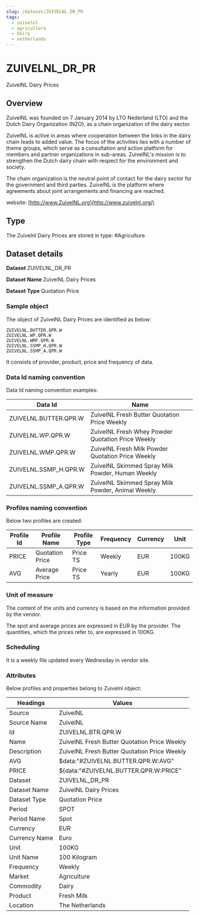 ```yaml
---
slug: /dataset/ZUIVELNL_DR_PR
tags:
  - zuivelnl
  - agriculture
  - dairy
  - netherlands
---
```

ZUIVELNL_DR_PR
============================================================

ZuivelNL Dairy Prices

## Overview

ZuivelNL was founded on 7 January 2014 by LTO Nederland (LTO) and the Dutch Dairy Organization (NZO), as a chain organization of the dairy sector.

ZuivelNL is active in areas where cooperation between the links in the dairy chain leads to added value. The focus of the activities lies with a number of theme groups, which serve as a consultation and action platform for members and partner organizations in sub-areas. ZuivelNL's mission is to strengthen the Dutch dairy chain with respect for the environment and society.

The chain organization is the neutral point of contact for the dairy sector for the government and third parties. ZuivelNL is the platform where agreements about joint arrangements and financing are reached.

website: [http://www.ZuivelNL.org](http://www.zuivelnl.org/)

## Type

The Zuivelnl Dairy Prices are stored in type: #Agriculture

## Dataset details

**Dataset** ZUIVELNL_DR_PR

**Dataset Name** ZuivelNL Dairy Prices

**Dataset Type** Quotation Price

### Sample object

The object of ZuivelNL Dairy Prices are identified as below:

```
ZUIVELNL.BUTTER.QPR.W  
ZUIVELNL.WP.QPR.W  
ZUIVELNL.WMP.QPR.W  
ZUIVELNL.SSMP_H.QPR.W  
ZUIVELNL.SSMP_A.QPR.W
```

It consists of provider, product, price and frequency of data.

### Data Id naming convention

Data Id naming convention examples:

|**Data Id**|**Name**|
|-|-|
|ZUIVELNL.BUTTER.QPR.W|ZuivelNL Fresh Butter Quotation Price Weekly|
|ZUIVELNL.WP.QPR.W|ZuivelNL Fresh Whey Powder Quotation Price Weekly|
|ZUIVELNL.WMP.QPR.W|ZuivelNL Fresh Milk Powder Quotation Price Weekly|
|ZUIVELNL.SSMP_H.QPR.W|ZuivelNL Skimmed Spray Milk Powder, Human Weekly|
|ZUIVELNL.SSMP_A.QPR.W|ZuivelNL Skimmed Spray Milk Powder, Animal Weekly|

### Profiles naming convention

Below two profiles are created:

|**Profile Id**|**Profile Name**|**Profile Type**|**Frequency**|**Currency**|**Unit**|
|-|-|-|-|-|-|
|PRICE|Quotation Price|Price TS|Weekly|EUR|100KG|
|AVG|Average Price|Price TS|Yearly|EUR|100KG|

### Unit of measure

The content of the units and currency is based on the information provided by the vendor.

The spot and average prices are expressed in EUR by the provider. The quantities, which the prices refer to, are expressed in 100KG.

### Scheduling

It is a weekly file updated every Wednesday in vendor site.

### Attributes

Below profiles and properties belong to Zuivelnl object:

|**Headings**|**Values**|
|-|-|
|Source|ZuivelNL|
|Source Name|ZuivelNL|
|Id|ZUIVELNL.BTR.QPR.W|
|Name|ZuivelNL Fresh Butter Quotation Price Weekly|
|Description|ZuivelNL Fresh Butter Quotation Price Weekly|
|AVG|$data:"#ZUIVELNL.BUTTER.QPR.W:AVG"|
|PRICE|${data:"#ZUIVELNL.BUTTER.QPR.W:PRICE"|
|Dataset|ZUIVELNL_DR_PR|
|Dataset Name|ZuivelNL Dairy Prices|
|Dataset Type|Quotation Price|
|Period|SPOT|
|Period Name|Spot|
|Currency|EUR|
|Currency Name|Euro|
|Unit|100KG|
|Unit Name|100 Kilogram|
|Frequency|Weekly|
|Market|Agriculture|
|Commodity|Dairy|
|Product|Fresh Milk|
|Location|The Netherlands|
